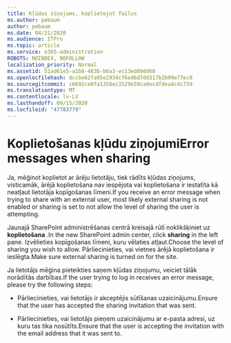 ```yaml
---
title: Kļūdas ziņojums, koplietojot failus
ms.author: pebaum
author: pebaum
ms.date: 04/21/2020
ms.audience: ITPro
ms.topic: article
ms.service: o365-administration
ROBOTS: NOINDEX, NOFOLLOW
localization_priority: Normal
ms.assetid: 51ad61e5-a1b8-483b-b6a3-ec13ed09dd68
ms.openlocfilehash: dccbe62fa95e2934cf6ed6d7dd317b2b99e77ec0
ms.sourcegitcommit: c6692ce0fa1358ec3529e59ca0ecdfdea4cdc759
ms.translationtype: MT
ms.contentlocale: lv-LV
ms.lasthandoff: 09/15/2020
ms.locfileid: "47783779"
---
```

# <a name="error-messages-when-sharing"></a><span data-ttu-id="96133-102">Koplietošanas kļūdu ziņojumi</span><span class="sxs-lookup"><span data-stu-id="96133-102">Error messages when sharing</span></span>

<span data-ttu-id="96133-103">Ja, mēģinot koplietot ar ārēju lietotāju, tiek rādīts kļūdas ziņojums, visticamāk, ārējā koplietošana nav iespējota vai koplietošana ir iestatīta kā neatļaut lietotāja kopīgošanas līmeni.</span><span class="sxs-lookup"><span data-stu-id="96133-103">If you receive an error message when trying to share with an external user, most likely external sharing is not enabled or sharing is set to not allow the level of sharing the user is attempting.</span></span>
  
<span data-ttu-id="96133-104">Jaunajā SharePoint administrēšanas centrā kreisajā rūtī noklikšķiniet uz **koplietošana** .</span><span class="sxs-lookup"><span data-stu-id="96133-104">In the  new SharePoint admin center, click **sharing** in the left pane.</span></span> <span data-ttu-id="96133-105">Izvēlieties kopīgošanas līmeni, kuru vēlaties atļaut.</span><span class="sxs-lookup"><span data-stu-id="96133-105">Choose the level of sharing you wish to allow.</span></span> <span data-ttu-id="96133-106">Pārliecinieties, vai vietnes ārējā koplietošana ir ieslēgta.</span><span class="sxs-lookup"><span data-stu-id="96133-106">Make sure external sharing is turned on for the site.</span></span> 
  
<span data-ttu-id="96133-107">Ja lietotājs mēģina pieteikties saņem kļūdas ziņojumu, veiciet tālāk norādītās darbības.</span><span class="sxs-lookup"><span data-stu-id="96133-107">If the user trying to log in receives an error message, please try the following steps:</span></span>
  
- <span data-ttu-id="96133-108">Pārliecinieties, vai lietotājs ir akceptējis sūtīšanas uzaicinājumu.</span><span class="sxs-lookup"><span data-stu-id="96133-108">Ensure that the user has accepted the sharing invitation that was sent.</span></span>
    
- <span data-ttu-id="96133-109">Pārliecinieties, vai lietotājs pieņem uzaicinājumu ar e-pasta adresi, uz kuru tas tika nosūtīts.</span><span class="sxs-lookup"><span data-stu-id="96133-109">Ensure that the user is accepting the invitation with the email address that it was sent to.</span></span>
    

